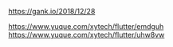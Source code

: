 https://gank.io/2018/12/28

https://www.yuque.com/xytech/flutter/emdguh
https://www.yuque.com/xytech/flutter/uhw8vw